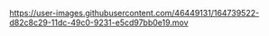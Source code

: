 

https://user-images.githubusercontent.com/46449131/164739522-d82c8c29-11dc-49c0-9231-e5cd97bb0e19.mov


